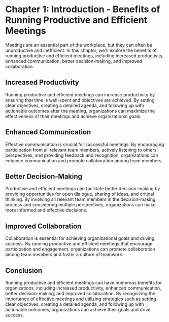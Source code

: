 Chapter 1: Introduction - Benefits of Running Productive and Efficient Meetings
===============================================================================

Meetings are an essential part of the workplace, but they can often be unproductive and inefficient. In this chapter, we'll explore the benefits of running productive and efficient meetings, including increased productivity, enhanced communication, better decision-making, and improved collaboration.

Increased Productivity
----------------------

Running productive and efficient meetings can increase productivity by ensuring that time is well-spent and objectives are achieved. By setting clear objectives, creating a detailed agenda, and following up with actionable outcomes after the meeting, organizations can maximize the effectiveness of their meetings and achieve organizational goals.

Enhanced Communication
----------------------

Effective communication is crucial for successful meetings. By encouraging participation from all relevant team members, actively listening to others' perspectives, and providing feedback and recognition, organizations can enhance communication and promote collaboration among team members.

Better Decision-Making
----------------------

Productive and efficient meetings can facilitate better decision-making by providing opportunities for open dialogue, sharing of ideas, and critical thinking. By involving all relevant team members in the decision-making process and considering multiple perspectives, organizations can make more informed and effective decisions.

Improved Collaboration
----------------------

Collaboration is essential for achieving organizational goals and driving success. By running productive and efficient meetings that encourage participation and engagement, organizations can promote collaboration among team members and foster a culture of teamwork.

Conclusion
----------

Running productive and efficient meetings can have numerous benefits for organizations, including increased productivity, enhanced communication, better decision-making, and improved collaboration. By recognizing the importance of effective meetings and utilizing strategies such as setting clear objectives, creating a detailed agenda, and following up with actionable outcomes, organizations can achieve their goals and drive success.
